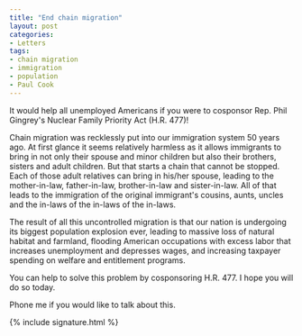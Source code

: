 ```yaml
---
title: "End chain migration"
layout: post
categories:
- Letters
tags:
- chain migration
- immigration
- population
- Paul Cook
---
```


It would help all unemployed Americans if you were to cosponsor Rep. Phil Gingrey's Nuclear Family Priority Act (H.R. 477)!

Chain migration was recklessly put into our immigration system 50 years ago. At first glance it seems relatively harmless as it allows immigrants to bring in not only their spouse and minor children but also their brothers, sisters and adult children. But that starts a chain that cannot be stopped. Each of those adult relatives can bring in his/her spouse, leading to the mother-in-law, father-in-law, brother-in-law and sister-in-law. All of that leads to the immigration of the original immigrant's cousins, aunts, uncles and the in-laws of the in-laws of the in-laws.

The result of all this uncontrolled migration is that our nation is undergoing its biggest population explosion ever, leading to massive loss of natural habitat and farmland, flooding American occupations with excess labor that increases unemployment and depresses wages, and increasing taxpayer spending on welfare and entitlement programs.

You can help to solve this problem by cosponsoring H.R. 477. I hope you will do so today.

Phone me if you would like to talk about this.

{% include signature.html %}
